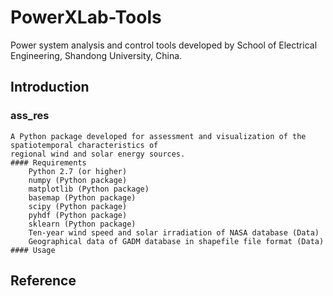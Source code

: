 # PowerXLab-Tools
Power system analysis and control tools developed by School of Electrical Engineering, Shandong University, China.
## Introduction
### ass_res
	A Python package developed for assessment and visualization of the spatiotemporal characteristics of 
	regional wind and solar energy sources.
	#### Requirements
		Python 2.7 (or higher)
		numpy (Python package)
		matplotlib (Python package)
		basemap (Python package)
		scipy (Python package)
		pyhdf (Python package)
		sklearn (Python package)
		Ten-year wind speed and solar irradiation of NASA database (Data)
		Geographical data of GADM database in shapefile file format (Data)
	#### Usage
## Reference
